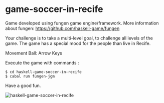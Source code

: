 # game-soccer-in-recife
Game developed using fungen game engine/framework.
More information about fungen: https://github.com/haskell-game/fungen

Your challenge is to take a multi-level goal, to challenge all levels of the game.
The game has a special mood for the people than live in Recife. 

Movement Ball: Arrow Keys

Execute the game with commands :

    $ cd haskell-game-soccer-in-recife
    $ cabal run fungen-jgm
    
Have a good fun.


![haskell-game-soccer-in-recife](https://user-images.githubusercontent.com/17909363/46500467-4698c000-c7f9-11e8-82b0-6a401e9c5ed8.png)


